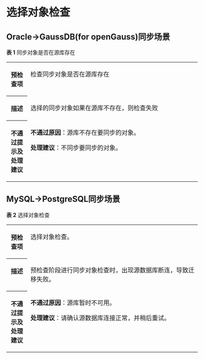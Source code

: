 # 选择对象检查<a name="drs_11_0078"></a>

## Oracle-\>GaussDB\(for openGauss\)同步场景<a name="section12725111523016"></a>

**表 1**  同步对象是否在源库存在

<a name="table4729915103017"></a>
<table><tbody><tr id="row6795111514309"><th class="firstcol" valign="top" width="11%" id="mcps1.2.3.1.1"><p id="p4795141513011"><a name="p4795141513011"></a><a name="p4795141513011"></a><strong id="b379561511303"><a name="b379561511303"></a><a name="b379561511303"></a>预检查项</strong></p>
</th>
<td class="cellrowborder" valign="top" width="89%" headers="mcps1.2.3.1.1 "><p id="p57951415103016"><a name="p57951415103016"></a><a name="p57951415103016"></a>检查同步对象是否在源库存在</p>
</td>
</tr>
<tr id="row20795615133017"><th class="firstcol" valign="top" width="11%" id="mcps1.2.3.2.1"><p id="p1179501583017"><a name="p1179501583017"></a><a name="p1179501583017"></a><strong id="b1679517156306"><a name="b1679517156306"></a><a name="b1679517156306"></a>描述</strong></p>
</th>
<td class="cellrowborder" valign="top" width="89%" headers="mcps1.2.3.2.1 "><p id="p117954159304"><a name="p117954159304"></a><a name="p117954159304"></a>选择的同步对象如果在源库不存在，则检查失败</p>
</td>
</tr>
<tr id="row177951415103015"><th class="firstcol" valign="top" width="11%" id="mcps1.2.3.3.1"><p id="p379591510302"><a name="p379591510302"></a><a name="p379591510302"></a><strong id="b2079518158306"><a name="b2079518158306"></a><a name="b2079518158306"></a>不通过提示及处理建议</strong></p>
</th>
<td class="cellrowborder" valign="top" width="89%" headers="mcps1.2.3.3.1 "><p id="p9795415163014"><a name="p9795415163014"></a><a name="p9795415163014"></a><strong id="b107951153302"><a name="b107951153302"></a><a name="b107951153302"></a>不通过原因</strong>：源库不存在要同步的对象。</p>
<p id="p47951915113018"><a name="p47951915113018"></a><a name="p47951915113018"></a><strong id="b979514151303"><a name="b979514151303"></a><a name="b979514151303"></a>处理建议</strong>：不同步要同步的对象。</p>
</td>
</tr>
</tbody>
</table>

## MySQL-\>PostgreSQL同步场景<a name="section76312048105815"></a>

**表 2**  选择对象检查

<a name="table1286312219628"></a>
<table><tbody><tr id="row1333815319628"><th class="firstcol" valign="top" width="11%" id="mcps1.2.3.1.1"><p id="p16418526191940"><a name="p16418526191940"></a><a name="p16418526191940"></a><strong id="b13549013191940"><a name="b13549013191940"></a><a name="b13549013191940"></a>预检查项</strong></p>
</th>
<td class="cellrowborder" valign="top" width="89%" headers="mcps1.2.3.1.1 "><p id="p59157410191053"><a name="p59157410191053"></a><a name="p59157410191053"></a>选择对象检查。</p>
</td>
</tr>
<tr id="row59198819628"><th class="firstcol" valign="top" width="11%" id="mcps1.2.3.2.1"><p id="p12227812191940"><a name="p12227812191940"></a><a name="p12227812191940"></a><strong id="b42941445191940"><a name="b42941445191940"></a><a name="b42941445191940"></a>描述</strong></p>
</th>
<td class="cellrowborder" valign="top" width="89%" headers="mcps1.2.3.2.1 "><p id="p2174934014558"><a name="p2174934014558"></a><a name="p2174934014558"></a>预检查阶段进行同步对象检查时，出现源数据库断连，导致迁移失败。</p>
</td>
</tr>
<tr id="row5971331319628"><th class="firstcol" valign="top" width="11%" id="mcps1.2.3.3.1"><p id="p31582987191940"><a name="p31582987191940"></a><a name="p31582987191940"></a><strong id="b15811431191940"><a name="b15811431191940"></a><a name="b15811431191940"></a>不通过提示及<strong id="b117671048113514"><a name="b117671048113514"></a><a name="b117671048113514"></a>处理建议</strong></strong></p>
</th>
<td class="cellrowborder" valign="top" width="89%" headers="mcps1.2.3.3.1 "><p id="p94075262407"><a name="p94075262407"></a><a name="p94075262407"></a><strong id="b16301152075914"><a name="b16301152075914"></a><a name="b16301152075914"></a>不通过原因</strong>：源库暂时不可用。</p>
<p id="p97203281380"><a name="p97203281380"></a><a name="p97203281380"></a><strong id="b17206281884"><a name="b17206281884"></a><a name="b17206281884"></a>处理建议</strong>：请确认源数据库连接正常，并稍后重试。</p>
</td>
</tr>
</tbody>
</table>

